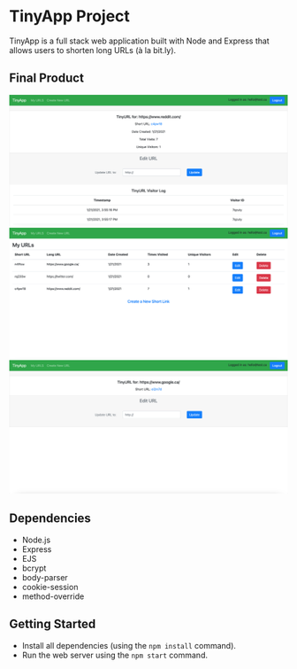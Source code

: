 # TinyApp Project

TinyApp is a full stack web application built with Node and Express that allows users to shorten long URLs (à la bit.ly).

## Final Product

!["Screenshot of page to create a new TinyURL"](https://github.com/rchen1996/tinyapp/blob/master/docs/shortURL-with-analytics.png?raw=true)
!["Screenshot of URLs page, specific to each user"](https://github.com/rchen1996/tinyapp/blob/master/docs/my-urls-page-updated.png?raw=true)
!["Screenshot of the page for a specific TinyURL"](https://github.com/rchen1996/tinyapp/blob/master/docs/shortURL.png?raw=true)

## Dependencies

- Node.js
- Express
- EJS
- bcrypt
- body-parser
- cookie-session
- method-override

## Getting Started

- Install all dependencies (using the `npm install` command).
- Run the web server using the `npm start` command.